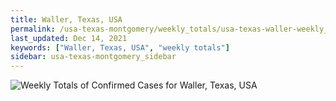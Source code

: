 ```yaml
---
title: Waller, Texas, USA
permalink: /usa-texas-montgomery/weekly_totals/usa-texas-waller-weekly_totals.html
last_updated: Dec 14, 2021
keywords: ["Waller, Texas, USA", "weekly totals"]
sidebar: usa-texas-montgomery_sidebar
---
```


![Weekly Totals of Confirmed Cases for Waller, Texas, USA](/covid_tracker/images/graphs/usa-texas-waller-weekly_totals_graph.png)
